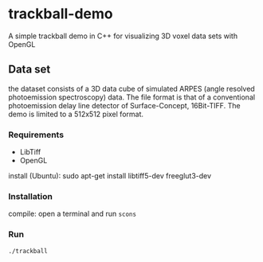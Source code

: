 # trackball-demo
A simple trackball demo in C++ for visualizing 3D voxel data sets with OpenGL

## Data set
the dataset consists of a 3D data cube of simulated ARPES (angle resolved photoemission spectroscopy) data.
The file format is that of a conventional photoemission delay line detector of Surface-Concept, 16Bit-TIFF. The demo
is limited to a 512x512 pixel format.

### Requirements

+ LibTiff
+ OpenGL

install (Ubuntu): sudo apt-get install libtiff5-dev freeglut3-dev

### Installation

compile: open a terminal and run
         `scons`
         
### Run
`./trackball`
